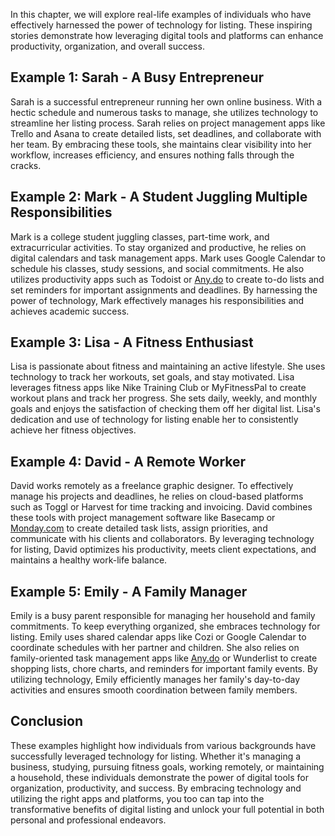 
In this chapter, we will explore real-life examples of individuals who have effectively harnessed the power of technology for listing. These inspiring stories demonstrate how leveraging digital tools and platforms can enhance productivity, organization, and overall success.

Example 1: Sarah - A Busy Entrepreneur
--------------------------------------

Sarah is a successful entrepreneur running her own online business. With a hectic schedule and numerous tasks to manage, she utilizes technology to streamline her listing process. Sarah relies on project management apps like Trello and Asana to create detailed lists, set deadlines, and collaborate with her team. By embracing these tools, she maintains clear visibility into her workflow, increases efficiency, and ensures nothing falls through the cracks.

Example 2: Mark - A Student Juggling Multiple Responsibilities
--------------------------------------------------------------

Mark is a college student juggling classes, part-time work, and extracurricular activities. To stay organized and productive, he relies on digital calendars and task management apps. Mark uses Google Calendar to schedule his classes, study sessions, and social commitments. He also utilizes productivity apps such as Todoist or [Any.do](http://Any.do) to create to-do lists and set reminders for important assignments and deadlines. By harnessing the power of technology, Mark effectively manages his responsibilities and achieves academic success.

Example 3: Lisa - A Fitness Enthusiast
--------------------------------------

Lisa is passionate about fitness and maintaining an active lifestyle. She uses technology to track her workouts, set goals, and stay motivated. Lisa leverages fitness apps like Nike Training Club or MyFitnessPal to create workout plans and track her progress. She sets daily, weekly, and monthly goals and enjoys the satisfaction of checking them off her digital list. Lisa's dedication and use of technology for listing enable her to consistently achieve her fitness objectives.

Example 4: David - A Remote Worker
----------------------------------

David works remotely as a freelance graphic designer. To effectively manage his projects and deadlines, he relies on cloud-based platforms such as Toggl or Harvest for time tracking and invoicing. David combines these tools with project management software like Basecamp or [Monday.com](http://Monday.com) to create detailed task lists, assign priorities, and communicate with his clients and collaborators. By leveraging technology for listing, David optimizes his productivity, meets client expectations, and maintains a healthy work-life balance.

Example 5: Emily - A Family Manager
-----------------------------------

Emily is a busy parent responsible for managing her household and family commitments. To keep everything organized, she embraces technology for listing. Emily uses shared calendar apps like Cozi or Google Calendar to coordinate schedules with her partner and children. She also relies on family-oriented task management apps like [Any.do](http://Any.do) or Wunderlist to create shopping lists, chore charts, and reminders for important family events. By utilizing technology, Emily efficiently manages her family's day-to-day activities and ensures smooth coordination between family members.

Conclusion
----------

These examples highlight how individuals from various backgrounds have successfully leveraged technology for listing. Whether it's managing a business, studying, pursuing fitness goals, working remotely, or maintaining a household, these individuals demonstrate the power of digital tools for organization, productivity, and success. By embracing technology and utilizing the right apps and platforms, you too can tap into the transformative benefits of digital listing and unlock your full potential in both personal and professional endeavors.
